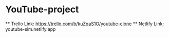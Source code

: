 # YouTube-project
** Trello Link: https://trello.com/b/kuZqaS1O/youtube-clone **
Netlify Link: youtube-sim.netlify.app
